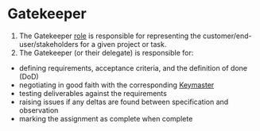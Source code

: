 # Gatekeeper

1. The Gatekeeper [role](../Roles) is responsible for representing the customer/end-user/stakeholders for a given project or task.
1. The Gatekeeper (or their delegate) is responsible for:
* defining requirements, acceptance criteria, and the definition of done (DoD)
* negotiating in good faith with the corresponding [Keymaster](../Roles/Keymaster)
* testing deliverables against the requirements
* raising issues if any deltas are found between specification and observation
* marking the assignment as complete when complete

